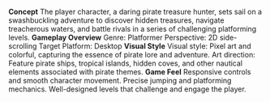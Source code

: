 **Concept**
The player character, a daring pirate treasure hunter, sets sail on a swashbuckling adventure to discover hidden treasures, navigate treacherous waters, and battle rivals in a series of challenging platforming levels.
**Gameplay Overview**
Genre: Platformer
Perspective: 2D side-scrolling
Target Platform: Desktop
**Visual Style**
Visual style: Pixel art and colorful, capturing the essence of pirate lore and adventure.
Art direction: Feature pirate ships, tropical islands, hidden coves, and other nautical elements associated with pirate themes.
**Game Feel**
Responsive controls and smooth character movement.
Precise jumping and platforming mechanics.
Well-designed levels that challenge and engage the player.
